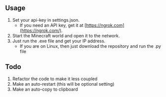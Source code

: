 ## Usage
1. Set your api-key in settings.json.
	 - If you need an API key, get it at [https://ngrok.com](https://ngrok.com/).
2. Start the Minecraft world and open it to the network.
3. Just run the .exe file and get your IP address.
	- If you are on Linux, then just download the repository and run the .py file

## Todo
1. Refactor the code to make it less coupled
2. Make an auto-restart (this will be optional setting)
3. Make an auto-copy to clipboard
